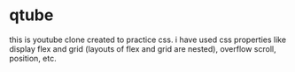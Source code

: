 # qtube
this is youtube clone created to practice css.
i have used css properties like display flex and grid (layouts of flex and grid are nested), overflow scroll, position, etc.
